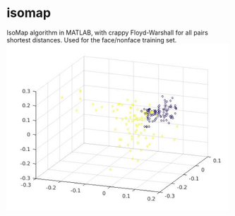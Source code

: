 # isomap
IsoMap algorithm in MATLAB, with crappy Floyd-Warshall for all pairs shortest distances.
Used for the face/nonface training set.
![image](train_set_32.jpg)
